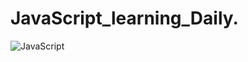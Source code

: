 # JavaScript_learning_Daily.


![JavaScript](https://user-images.githubusercontent.com/71172547/133285179-1507dcd6-19b0-4f1f-867a-0c0229422618.jpg)

